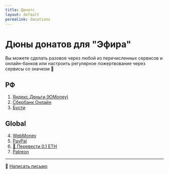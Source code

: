 ```yaml
---
title: Донатс
layout: default
permalink: donations
---
```


# Дюны донатов для "Эфира"

Вы можете сделать разовое через любой из перечисленных сервисов и онлайн-банков или <span class="highlight">настроить регулярное</span> пожертвование через сервисы со значком 💸

## РФ

1. [Яндекс.Деньги (ЮMoney)](https://yoomoney.ru/to/41001208338566)  
2. [Сбербанк Онлайн](https://online.sberbank.ru)  
3. [Бусти](https://busty.ru)

## Global

4. [WebMoney](https://www.webmoney.ru)
5. [PayPal](https://www.paypal.com)   
6. [💸 Перевести 0.1 ETH](ethereum:0xf945F3471cf40D6F5782Ec458445E87ee734Ab24?value=100000000000000000)
7. [Patreon](https://www.patreon.com)  

---

💸 [Написать письмо](mailto:indexmod@ya.ru)

